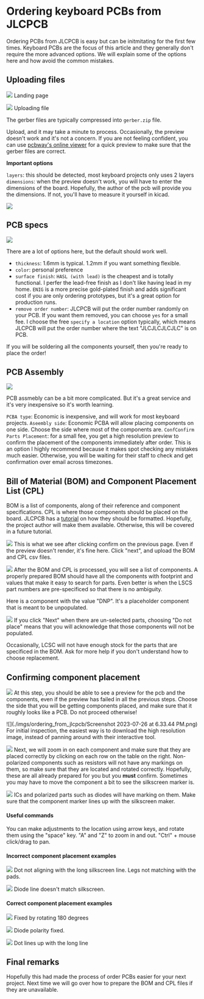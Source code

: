 # Ordering keyboard PCBs from JLCPCB

Ordering PCBs from JLCPCB is easy but can be initmitating for the first few times. Keyboard PCBs are the focus of this article and they generally don't require the more advanced options.  We will explain some of the options here and how avoid the common mistakes.

## Uploading files

![](./imgs/ordering_from_jlcpcb/Screenshot%202023-07-01%20at%201.01.40%20PM.png)
Landing page

![](./imgs/ordering_from_jlcpcb/Screenshot%202023-07-01%20at%201.42.08%20PM.png)
Uploading file

The gerber files are typically compressed into `gerber.zip` file.

Upload, and it may take a minute to process. Occasionally, the preview doesn't work and it's not a concern. If you are not feeling confident, you can use [pcbway's online viewer](https://www.pcbway.com/project/OnlineGerberViewer.html) for a quick preview to make sure that the gerber files are correct.

**Important options**

`layers`: this should be detected, most keyboard projects only uses 2 layers
`dimensions`: when the preview doesn't work, you will have to enter the dimensions of the board. Hopefully, the author of the pcb will provide you the dimensions. If not, you'll have to measure it yourself in kicad.

![](./imgs/ordering_from_jlcpcb/ordering_from_jlcpcb/Screenshot%202023-07-01%20at%201.51.01%20PM.png)

## PCB specs
![](./imgs/ordering_from_jlcpcb/Screenshot%202023-07-01%20at%201.55.34%20PM.png)

There are a lot of options here, but the default should work well.

* `thickness`: 1.6mm is typical. 1.2mm if you want something flexible.
* `color`: personal preference
* `surface finish`: `HASL (with lead)` is the cheapest and is totally functional. I perfer the lead-free finish as I don't like having lead in my home. `ENIG` is a more precise gold-plated finish and adds significant cost if you are only ordering prototypes, but it's a great option for production runs.
* `remove order number`: JLCPCB will put the order number randomly on your PCB. If you want them removed, you can choose `yes` for a small fee. I choose the free `specify a location` option typically, which means JLCPCB will put the order number where the text "JLCJLCJLCJLC" is on PCB.


If you will be soldering all the components yourself, then you're ready to place the order!

## PCB Assembly
![](./imgs/ordering_from_jlcpcb/Screenshot%202023-07-01%20at%202.07.02%20PM.png)

PCB assmebly can be a bit more complicated. But it's a great service and it's very inexpensive so it's worth learning.

`PCBA type`: Economic is inexpensive, and will work for most keyboard projects.
`Aseembly side`: Economic PCBA will allow placing components on one side. Choose the side where most of the components are.
`ConfConfirm Parts Placement`: for a small fee, you get a high resolution preview to confirm the placement of the components immediately after order. This is an option I highly recommend because it makes spot checking any mistakes much easier. Otherwise, you will be waiting for their staff to check and get confirmation over email across timezones.

## Bill of Material (BOM) and Component Placement List (CPL)

BOM is a list of components, along of their reference and component specifications. CPL is where those components should be placed on the board. JLCPCB has a [tutorial](https://jlcpcb.com/help/catalog/22-Generate-BOM-%26-CPL) on how they should be formatted. Hopefully, the project author will make them available. Otherwise, this will be covered in a future tutorial.


![](./imgs/ordering_from_jlcpcb/Screenshot%202023-07-01%20at%202.20.29%20PM.png)
This is what we see after clicking confirm on the previous page. Even if the preview doesn't render, it's fine here. Click "next", and upload the BOM and CPL csv files.


![](./imgs/ordering_from_jlcpcb/Screenshot%202023-07-01%20at%202.33.52%20PM.png)
After the BOM and CPL is processed, you will see a list of components. A properly prepared BOM should have all the components with footprint and values that make it easy to search for parts.  Even better is when the LSCS part numbers are pre-specificed so that there is no ambiguity.

Here is a component with the value "DNP". It's a placeholder component that is meant to be unpopulated.

![](./imgs/ordering_from_jlcpcb/Screenshot%202023-07-01%20at%202.40.19%20PM.png)
If you click "Next" when there are un-selected parts, choosing "Do not place" means that you will acknowledge that those components will not be populated.

Occasionally, LCSC will not have enough stock for the parts that are specificed in the BOM. Ask for more help if you don't understand how to choose replacement.

## Confirming component placement
![](./imgs/ordering_from_jlcpcb/Screenshot%202023-07-01%20at%202.45.14%20PM.png)
At this step, you should be able to see a preview for the pcb and the components, even if the preview has failed in all the previous steps. Choose the side that you will be getting components placed, and make sure
that it roughly looks like a PCB. Do not proceed otherwise!


![](./imgs/ordering_from_jlcpcb/Screenshot 2023-07-26 at 6.33.44 PM.png)
For initial inspection, the easiest way is to download the high resolution image, instead of panning around with their interactive tool.

![](./imgs/ordering_from_jlcpcb/Screenshot%202023-07-01%20at%202.48.27%20PM.png)
Next, we will zoom in on each component and make sure that they are placed correctly by clicking on each row on the table on the right. Non-polarized components such as resistors will not have any markings on them, so make sure that they are located and rotated correctly. Hopefully, these are all already prepared for you but you **must** confirm. Sometimes you may have to move the component a bit to see the silkscreen marker is.

![](./imgs/ordering_from_jlcpcb/Screenshot%202023-07-01%20at%202.54.56%20PM.png)
ICs and polarized parts such as diodes will have marking on them. Make sure that the component marker lines up with the silkscreen maker.

#### Useful commands
You can make adjustments to the location using arrow keys, and rotate them using the "space" key.
"A" and "Z" to zoom in and out.
"Ctrl" + mouse click/drag to pan.


#### Incorrect component placement examples
![](./imgs/ordering_from_jlcpcb/Screenshot%202023-07-01%20at%202.56.34%20PM.png)
Dot not aligning with the long silkscreen line. Legs not matching with the pads.

![](./imgs/ordering_from_jlcpcb/Screenshot%202023-07-01%20at%203.02.43%20PM.png)
Diode line doesn't match silkscreen.

#### Correct component placement examples
![](./imgs/ordering_from_jlcpcb/Screenshot%202023-07-01%20at%202.58.16%20PM.png)
Fixed by rotating 180 degrees

![](./imgs/ordering_from_jlcpcb/Screenshot%202023-07-01%20at%203.04.07%20PM.png)
Diode polarity fixed.

![](./imgs/ordering_from_jlcpcb/Screenshot%202023-07-01%20at%203.05.10%20PM.png)
Dot lines up with the long line


## Final remarks
Hopefully this had made the process of order PCBs easier for your next project. Next time we will go over how to prepare the BOM and CPL files if they are unavailable.
